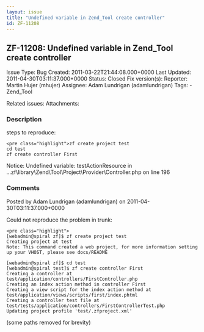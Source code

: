 ```yaml
---
layout: issue
title: "Undefined variable in Zend_Tool create controller"
id: ZF-11208
---
```


ZF-11208: Undefined variable in Zend\_Tool create controller
------------------------------------------------------------

 Issue Type: Bug Created: 2011-03-22T21:44:08.000+0000 Last Updated: 2011-04-30T03:11:37.000+0000 Status: Closed Fix version(s): 
 Reporter:  Martin Hujer (mhujer)  Assignee:  Adam Lundrigan (adamlundrigan)  Tags: - Zend\_Tool
 
 Related issues: 
 Attachments: 
### Description

steps to reproduce:

 
    <pre class="highlight">zf create project test
    cd test
    zf create controller First

Notice: Undefined variable: testActionResource in ...zf\\library\\Zend\\Tool\\Project\\Provider\\Controller.php on line 196

 

 

### Comments

Posted by Adam Lundrigan (adamlundrigan) on 2011-04-30T03:11:37.000+0000

Could not reproduce the problem in trunk:

 
    <pre class="highlight">
    [webadmin@spiral zf]$ zf create project test
    Creating project at test
    Note: This command created a web project, for more information setting up your VHOST, please see docs/README
    
    [webadmin@spiral zf]$ cd test
    [webadmin@spiral test]$ zf create controller First
    Creating a controller at test/application/controllers/FirstController.php
    Creating an index action method in controller First
    Creating a view script for the index action method at test/application/views/scripts/first/index.phtml
    Creating a controller test file at test/tests/application/controllers/FirstControllerTest.php
    Updating project profile 'test/.zfproject.xml'


(some paths removed for brevity)

 

 